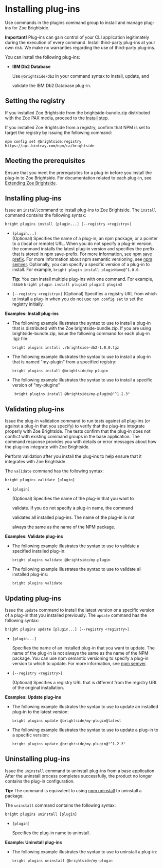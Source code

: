 # Installing plug-ins

Use commands in the plugins command group to install and manage plug-ins for Zoe Brightside.

**Important!** Plug-ins can gain control of your CLI application legitimately during the execution of every command. Install third-party plug-ins at your own risk. We make no warranties regarding the use of third-party plug-ins.

You can install the following plug-ins:

* **IBM Db2 Database**  

  Use `@brightside/db2` in your command syntax to install, update, and

  validate the IBM Db2 Database plug-in. 

## Setting the registry

If you installed Zoe Brightside from the brightside-bundle.zip distributed with the Zoe PAX media, proceed to the [Install step](cli-installplugins.md#installing-plug-ins).

If you installed Zoe Brightside from a registry, confirm that NPM is set to target the registry by issuing the following command:

```text
npm config set @brightside:registry https://api.bintray.com/npm/ca/brightside
```

## Meeting the prerequisites

Ensure that you meet the prerequisites for a plug-in before you install the plug-in to Zoe Brightside. For documentation related to each plug-in, see [Extending Zoe Brightside](./).

## Installing plug-ins

Issue an `install`command to install plug-ins to Zoe Brightside. The `install` command contains the following syntax:

```text
bright plugins install [plugin...] [--registry <registry>]
```

* `[plugin...]`  
  \(Optional\) Specifies the name of a plug-in, an npm package, or a pointer to a \(local or remote\) URL. When you do not specify a plug-in version, the command installs the latest plug-in version and specifies the prefix that is stored in npm save-prefix. For more information, see [npm save prefix](https://docs.npmjs.com/misc/config#save-prefix). For more information about npm semantic versioning, see [npm semver](https://docs.npmjs.com/misc/semver). Optionally, you can specify a specific version of a plug-in to install. For example, `bright plugin install pluginName@^1.0.0`.

  **Tip:** You can install multiple plug-ins with one command. For example, issue `bright plugin install plugin1 plugin2 plugin3`

* `[--registry <registry>]` \(Optional\) Specifies a registry URL from which to install a plug-in when you do not use `npm config set` to set the registry initially.

**Examples: Install plug-ins**

* The following example illustrates the syntax to use to install a plug-in that is distributed with the Zoe brightside-bundle.zip. If you are using brightside-bundle.zip, issue the following command for each plug-in .tgz file:

  ```text
  bright plugins install ./brightside-db2-1.0.0.tgz
  ```

* The following example illustrates the syntax to use to install a plug-in that is named "my-plugin" from a specified registry:

  ```text
  bright plugins install @brightside/my-plugin
  ```

* The following example illustrates the syntax to use to install a specific version of "my-plugins"

  ```text
   bright plugins install @brightside/my-plugin@"^1.2.3"
  ```

## Validating plug-ins

Issue the plug-in validation command to run tests against all plug-ins \(or against a plug-in that you specify\) to verify that the plug-ins integrate properly with Zoe Brightside. The tests confirm that the plug-in does not conflict with existing command groups in the base application. The command response provides you with details or error messages about how the plug-ins integrate with Zoe Brightside.

Perform validation after you install the plug-ins to help ensure that it integrates with Zoe Brightside.

The `validate` command has the following syntax:

```text
bright plugins validate [plugin]
```

* `[plugin]`  

  \(Optional\) Specifies the name of the plug-in that you want to

  validate. If you do not specify a plug-in name, the command

  validates all installed plug-ins. The name of the plug-in is not

  always the same as the name of the NPM package.

**Examples: Validate plug-ins**

* The following example illustrates the syntax to use to validate a specified installed plug-in:

  ```text
  bright plugins validate @brightside/my-plugin
  ```

* The following example illustrates the syntax to use to validate all installed plug-ins:

  ```text
  bright plugins validate
  ```

## Updating plug-ins

Issue the `update` command to install the latest version or a specific version of a plug-in that you installed previously. The `update` command has the following syntax:

```text
bright plugins update [plugin...] [--registry <registry>]
```

* `[plugin...]`

  Specifies the name of an installed plug-in that you want to update. The name of the plug-in is not always the same as the name of the NPM package. You can use npm semantic versioning to specify a plug-in version to which to update. For more information, see [npm semver](https://docs.npmjs.com/misc/semver).

* `[--registry <registry>]`

  \(Optional\) Specifies a registry URL that is different from the registry URL of the original installation.

**Examples: Update plug-ins**

* The following example illustrates the syntax to use to update an installed plug-in to the latest version:

  ```text
  bright plugins update @brightside/my-plugin@latest
  ```

* The following example illustrates the syntax to use to update a plug-in to a specific version:

  ```text
  bright plugins update @brightside/my-plugin@"^1.2.3"
  ```

## Uninstalling plug-ins

Issue the `uninstall` command to uninstall plug-ins from a base application. After the uninstall process completes successfully, the product no longer contains the plug-in configuration.

**Tip:** The command is equivalent to using [npm uninstall](https://docs.npmjs.com/cli/uninstall) to uninstall a package.

The `uninstall` command contains the following syntax:

```text
bright plugins uninstall [plugin]
```

* `[plugin]`   

  Specifies the plug-in name to uninstall.

**Example: Uninstall plug-ins**

* The following example illustrates the syntax to use to uninstall a plug-in:

  ```text
  bright plugins uninstall @brightside/my-plugin
  ```


